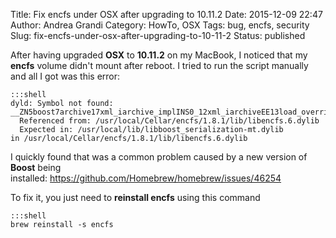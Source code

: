 Title: Fix encfs under OSX after upgrading to 10.11.2
Date: 2015-12-09 22:47
Author: Andrea Grandi
Category: HowTo, OSX
Tags: bug, encfs, security
Slug: fix-encfs-under-osx-after-upgrading-to-10-11-2
Status: published

After having upgraded **OSX** to **10.11.2** on my MacBook, I noticed
that my **encfs** volume didn't mount after reboot. I tried to run the
script manually and all I got was this error:

    :::shell
    dyld: Symbol not found: __ZN5boost7archive17xml_iarchive_implINS0_12xml_iarchiveEE13load_overrideERNS0_15class_name_typeEi
      Referenced from: /usr/local/Cellar/encfs/1.8.1/lib/libencfs.6.dylib
      Expected in: /usr/local/lib/libboost_serialization-mt.dylib
    in /usr/local/Cellar/encfs/1.8.1/lib/libencfs.6.dylib

I quickly found that was a common problem caused by a new version of
**Boost** being
installed: <https://github.com/Homebrew/homebrew/issues/46254>

To fix it, you just need to **reinstall encfs** using this command

    :::shell
    brew reinstall -s encfs
